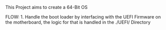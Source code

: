 This Project aims to create a 64-Bit OS

FLOW:
	1. Handle the boot loader by interfacing with the UEFI Firmware on the motherboard, the logic for that is handled in the ./UEFI/ Directory
